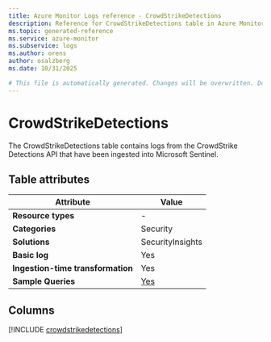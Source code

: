 ```yaml
---
title: Azure Monitor Logs reference - CrowdStrikeDetections
description: Reference for CrowdStrikeDetections table in Azure Monitor Logs.
ms.topic: generated-reference
ms.service: azure-monitor
ms.subservice: logs
ms.author: orens
author: osalzberg
ms.date: 10/31/2025

# This file is automatically generated. Changes will be overwritten. Do not change this file directly.
---
```


# CrowdStrikeDetections

The CrowdStrikeDetections table contains logs from the CrowdStrike Detections API that have been ingested into Microsoft Sentinel.


## Table attributes

|Attribute|Value|
|---|---|
|**Resource types**|-|
|**Categories**|Security|
|**Solutions**| SecurityInsights|
|**Basic log**|Yes|
|**Ingestion-time transformation**|Yes|
|**Sample Queries**|[Yes](/azure/azure-monitor/reference/queries/crowdstrikedetections)|



## Columns
  
[!INCLUDE [crowdstrikedetections](~/reusable-content/ce-skilling/azure/includes/azure-monitor/reference/tables/crowdstrikedetections-include.md)]

